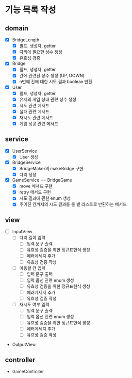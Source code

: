 # 기능 목록 작성

## domain
- [x] BridgeLength
    - [x] 필드, 생성자, getter
    - [x] 다리에 필요한 상수 생성
    - [x] 유효성 검증
- [x] Bridge
    - [x] 필드, 생성자, getter
    - [x] 칸에 관련된 상수 생성 (UP, DOWN)
    - [x] n번째 칸에 대한 시도 결과 boolean 반환
- [x] User
    - [x] 필드, 생성자, getter
    - [x] 유저의 게임 상태 관련 상수 생성
    - [x] 시도 관련 메서드
    - [x] 실패 관련 메서드
    - [x] 재시도 관련 메서드
    - [x] 게임 성공 관련 메서드

## service
- [x] UserService
    - [x] User 생성
- [x] BridgeService
    - [x] BridgeMaker의 makeBridge 구현
    - [x] 다리 생성
- [x] GameService == BridgeGame
    - [x] move 메서드 구현
    - [x] retry 메서드 구현
    - [x] 시도 결과에 관한 enum 생성
    - [x] 주어진 칸까지의 시도 결과를 줄 별 리스트로 반환하는 메서드

## view
- [ ] InputView
    - [ ] 다리 길이 입력
        - [ ] 입력 문구 출력
        - [ ] 유효성 검증을 위한 정규표현식 생성
        - [ ] 에러메세지 추가
        - [ ] 유효성 검증 작성
    - [ ] 이동할 칸 입력
        - [ ] 입력 문구 출력
        - [ ] 입력 옵션 관련 enum 생성
        - [ ] 유효성 검증을 위한 정규표현식 생성
        - [ ] 에러메세지 추가
        - [ ] 유효성 검증 작성
    - [ ] 재시도 여부 입력
        - [ ] 입력 문구 출력
        - [ ] 입력 옵션 관련 enum 생성
        - [ ] 유효성 검증을 위한 정규표현식 생성
        - [ ] 에러메세지 추가
        - [ ] 유효성 검증 작성
- OutputView

## controller
- GameController